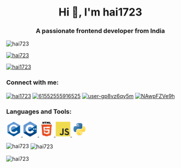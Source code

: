 <h1 align="center">Hi 👋, I'm hai1723</h1>
<h3 align="center">A passionate frontend developer from India</h3>

<p align="left"> <img src="https://komarev.com/ghpvc/?username=hai723&label=Profile%20views&color=0e75b6&style=flat" alt="hai723" /> </p>

<p align="left"> <a href="https://github.com/ryo-ma/github-profile-trophy"><img src="https://github-profile-trophy.vercel.app/?username=hai723" alt="hai723" /></a> </p>

<p align="left"> <a href="https://twitter.com/hai1723" target="blank"><img src="https://img.shields.io/twitter/follow/hai1723?logo=twitter&style=for-the-badge" alt="hai1723" /></a> </p>

<h3 align="left">Connect with me:</h3>
<p align="left">
<a href="https://twitter.com/hai1723" target="blank"><img align="center" src="https://raw.githubusercontent.com/rahuldkjain/github-profile-readme-generator/master/src/images/icons/Social/twitter.svg" alt="hai1723" height="30" width="40" /></a>
<a href="https://fb.com/61552555916525" target="blank"><img align="center" src="https://raw.githubusercontent.com/rahuldkjain/github-profile-readme-generator/master/src/images/icons/Social/facebook.svg" alt="61552555916525" height="30" width="40" /></a>
<a href="https://www.youtube.com/c/user-gp8vz6qy5m" target="blank"><img align="center" src="https://raw.githubusercontent.com/rahuldkjain/github-profile-readme-generator/master/src/images/icons/Social/youtube.svg" alt="user-gp8vz6qy5m" height="30" width="40" /></a>
<a href="https://discord.gg/NAwpFZVe9h" target="blank"><img align="center" src="https://raw.githubusercontent.com/rahuldkjain/github-profile-readme-generator/master/src/images/icons/Social/discord.svg" alt="NAwpFZVe9h" height="30" width="40" /></a>
</p>

<h3 align="left">Languages and Tools:</h3>
<p align="left"> <a href="https://www.cprogramming.com/" target="_blank" rel="noreferrer"> <img src="https://raw.githubusercontent.com/devicons/devicon/master/icons/c/c-original.svg" alt="c" width="40" height="40"/> </a> <a href="https://www.w3schools.com/cpp/" target="_blank" rel="noreferrer"> <img src="https://raw.githubusercontent.com/devicons/devicon/master/icons/cplusplus/cplusplus-original.svg" alt="cplusplus" width="40" height="40"/> </a> <a href="https://www.w3.org/html/" target="_blank" rel="noreferrer"> <img src="https://raw.githubusercontent.com/devicons/devicon/master/icons/html5/html5-original-wordmark.svg" alt="html5" width="40" height="40"/> </a> <a href="https://developer.mozilla.org/en-US/docs/Web/JavaScript" target="_blank" rel="noreferrer"> <img src="https://raw.githubusercontent.com/devicons/devicon/master/icons/javascript/javascript-original.svg" alt="javascript" width="40" height="40"/> </a> <a href="https://www.python.org" target="_blank" rel="noreferrer"> <img src="https://raw.githubusercontent.com/devicons/devicon/master/icons/python/python-original.svg" alt="python" width="40" height="40"/> </a> </p>

<p><img align="left" src="https://github-readme-stats.vercel.app/api/top-langs?username=hai723&show_icons=true&locale=en&layout=compact" alt="hai723" /></p>

<p>&nbsp;<img align="center" src="https://github-readme-stats.vercel.app/api?username=hai723&show_icons=true&locale=en" alt="hai723" /></p>

<p><img align="center" src="https://github-readme-streak-stats.herokuapp.com/?user=hai723&" alt="hai723" /></p>
